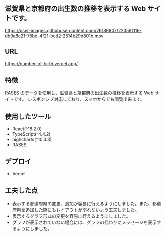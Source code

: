 ## 滋賀県と京都府の出生数の推移を表示する Web サイトです。


https://user-images.githubusercontent.com/76186907/223581116-db9a8c21-75bd-4f21-bcd2-2514b29d801b.mov


## URL

https://number-of-birth.vercel.app/

## 特徴

RASES のデータを使用し、滋賀県と京都府の出生数の推移を表示する Web サイトです。
レスポンシブ対応しており、スマホからでも閲覧出来ます。

## 使用したツール

- React(^18.2.0)
- TypeScript(^4.4.2)
- highcharts(^10.3.3)
- RASES

## デプロイ

- Vercel

## 工夫した点

- 表示する都道府県の変更、追加が容易に行えるようにしました。また、都道府県を追加した際にもレイアウトが崩れないよう工夫しました。
- 表示するグラフ形式の変更を容易に行えるようにしました。
- グラフが表示されていない場合には、グラフの代わりにメッセージを表示するようにしました。
